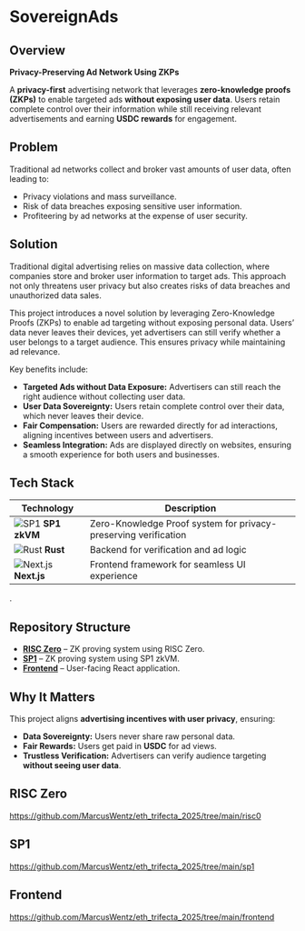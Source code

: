 # SovereignAds

## Overview
**Privacy-Preserving Ad Network Using ZKPs**

A **privacy-first** advertising network that leverages **zero-knowledge proofs (ZKPs)** to enable targeted ads **without exposing user data**. Users retain complete control over their information while still receiving relevant advertisements and earning **USDC rewards** for engagement.

## Problem
Traditional ad networks collect and broker vast amounts of user data, often leading to:
- Privacy violations and mass surveillance.
- Risk of data breaches exposing sensitive user information.
- Profiteering by ad networks at the expense of user security.

## Solution
Traditional digital advertising relies on massive data collection, where companies store and broker user information to target ads. This approach not only threatens user privacy but also creates risks of data breaches and unauthorized data sales.

This project introduces a novel solution by leveraging Zero-Knowledge Proofs (ZKPs) to enable ad targeting without exposing personal data. Users’ data never leaves their devices, yet advertisers can still verify whether a user belongs to a target audience. This ensures privacy while maintaining ad relevance.

Key benefits include:
- **Targeted Ads without Data Exposure:** Advertisers can still reach the right audience without collecting user data.
- **User Data Sovereignty:** Users retain complete control over their data, which never leaves their device.
- **Fair Compensation:** Users are rewarded directly for ad interactions, aligning incentives between users and advertisers.
- **Seamless Integration:** Ads are displayed directly on websites, ensuring a smooth experience for both users and businesses.


## Tech Stack
| Technology | Description |
|------------|------------|
| ![SP1](https://raw.githubusercontent.com/succinctlabs/sp1/main/logo.png) **SP1 zkVM** | Zero-Knowledge Proof system for privacy-preserving verification |
| ![Rust](https://upload.wikimedia.org/wikipedia/commons/d/d5/Rust_programming_language_black_logo.svg) **Rust** | Backend for verification and ad logic |
| ![Next.js](https://upload.wikimedia.org/wikipedia/commons/8/8e/Nextjs-logo.svg) **Next.js** | Frontend framework for seamless UI experience |
.

## Repository Structure
- **[RISC Zero](https://github.com/MarcusWentz/eth_trifecta_2025/tree/main/risc0)** – ZK proving system using RISC Zero.
- **[SP1](https://github.com/MarcusWentz/eth_trifecta_2025/tree/main/sp1)** – ZK proving system using SP1 zkVM.
- **[Frontend](https://github.com/MarcusWentz/eth_trifecta_2025/tree/main/frontend)** – User-facing React application.

## Why It Matters
This project aligns **advertising incentives with user privacy**, ensuring:
- **Data Sovereignty:** Users never share raw personal data.
- **Fair Rewards:** Users get paid in **USDC** for ad views.
- **Trustless Verification:** Advertisers can verify audience targeting **without seeing user data**.


## RISC Zero

https://github.com/MarcusWentz/eth_trifecta_2025/tree/main/risc0

## SP1

https://github.com/MarcusWentz/eth_trifecta_2025/tree/main/sp1

## Frontend

https://github.com/MarcusWentz/eth_trifecta_2025/tree/main/frontend
